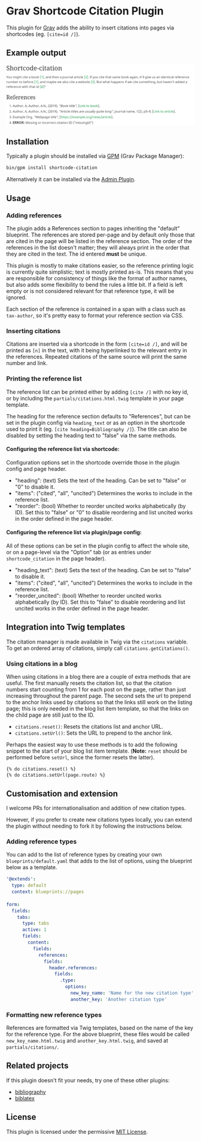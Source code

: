 # Grav Shortcode Citation Plugin

This plugin for [Grav](https://getgrav.org) adds the ability to insert citations into pages via shortcodes (eg. `[cite=id /]`).

## Example output

![Example output for shortcode-citation](assets/references_example.png)

## Installation

Typically a plugin should be installed via [GPM](http://learn.getgrav.org/advanced/grav-gpm) (Grav Package Manager):

```sh
bin/gpm install shortcode-citation
```

Alternatively it can be installed via the [Admin Plugin](http://learn.getgrav.org/admin-panel/plugins).


## Usage

### Adding references

The plugin adds a References section to pages inheriting the "default" blueprint. The references are stored per-page and by default only those that are cited in the page will be listed in the reference section. The order of the references in the list doesn't matter; they will always print in the order that they are cited in the text. The id entered **must** be unique.

This plugin is mostly to make citations easier, so the reference printing logic is currently quite simplistic; text is mostly printed as-is. This means that you are responsible for consistency of things like the format of author names, but also adds some flexibility to bend the rules a little bit. If a field is left empty or is not considered relevant for that reference type, it will be ignored.

Each section of the reference is contained in a span with a class such as `tax-author`, so it's pretty easy to format your reference section via CSS.

### Inserting citations

Citations are inserted via a shortcode in the form `[cite=id /]`, and will be printed as `[n]` in the text, with it being hyperlinked to the relevant entry in the references. Repeated citations of the same source will print the same number and link.

### Printing the reference list

The reference list can be printed either by adding `[cite /]` with no key id, or by including the `partials/citations.html.twig` template in your page template.

The heading for the reference section defaults to "References", but can be set in the plugin config via `heading_text` or as an option in the shortcode used to print it (eg. `[cite heading=Bibliography /]`). The title can also be disabled by setting the heading text to "false" via the same methods.

#### Configuring the reference list via shortcode:

Configuration options set in the shortcode override those in the plugin config and page header.

- "heading": (text) Sets the text of the heading. Can be set to "false" or "0" to disable it.
- "items": ("cited", "all", "uncited") Determines the works to include in the reference list.
- "reorder": (bool) Whether to reorder uncited works alphabetically (by ID). Set this to "false" or "0" to disable reordering and list uncited works in the order defined in the page header.

#### Configuring the reference list via plugin/page config:

All of these options can be set in the plugin config to affect the whole site, or on a page-level via the "Option" tab (or as entries under `shortcode_citation` in the page header).

- "heading_text": (text) Sets the text of the heading. Can be set to "false" to disable it.
- "items": ("cited", "all", "uncited") Determines the works to include in the reference list.
- "reorder_uncited": (bool) Whether to reorder uncited works alphabetically (by ID). Set this to "false" to disable reordering and list uncited works in the order defined in the page header.


## Integration into Twig templates

The citation manager is made available in Twig via the `citations` variable. To get an ordered array of citations, simply call `citations.getCitations()`.

### Using citations in a blog

When using citations in a blog there are a couple of extra methods that are useful. The first manually resets the citation list, so that the citation numbers start counting from 1 for each post on the page, rather than just increasing throughout the parent page. The second sets the url to prepend to the anchor links used by citations so that the links still work on the listing page; this is only needed in the blog list item template, so that the links on the child page are still just to the ID.

- `citations.reset()`: Resets the citations list and anchor URL.
- `citations.setUrl()`: Sets the URL to prepend to the anchor link.

Perhaps the easiest way to use these methods is to add the following snippet to the start of your blog list item template. (**Note:** `reset` should be performed before `setUrl`, since the former resets the latter).

```twig
{% do citations.reset() %}
{% do citations.setUrl(page.route) %}
```


## Customisation and extension

I welcome PRs for internationalisation and addition of new citation types.

However, if you prefer to create new citations types locally, you can extend the plugin without needing to fork it by following the instructions below.

### Adding reference types

You can add to the list of reference types by creating your own `blueprints/default.yaml` that adds to the list of options, using the blueprint below as a template.

```yaml
'@extends':
  type: default
  context: blueprints://pages

form:
  fields:
    tabs:
      type: tabs
      active: 1
      fields:
        content:
          fields:
            references:
              fields:
                header.references:
                  fields:
                    .type:
                      options:
                        new_key_name: 'Name for the new citation type'
                        another_key: 'Another citation type'
```

### Formatting new reference types

References are formatted via Twig templates, based on the name of the key for the reference type. For the above blueprint, these files would be called `new_key_name.html.twig` and `another_key.html.twig`, and saved at `partials/citations/`.


## Related projects

If this plugin doesn't fit your needs, try one of these other plugins:

- [bibliography](https://github.com/OleVik/grav-plugin-bibliography)
- [biblatex](https://github.com/OleVik/grav-plugin-biblatex)


## License

This plugin is licensed under the permissive [MIT License](LICENSE).
